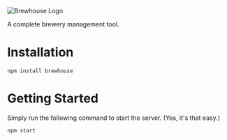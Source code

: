 ![Brewhouse Logo](https://clinch.github.io/brewhouse/brewhouse.png "Brewhouse")

A complete brewery management tool.

# Installation

```
npm install brewhouse
```

# Getting Started

Simply run the following command to start the server. (Yes, it's that easy.)

```
npm start
```